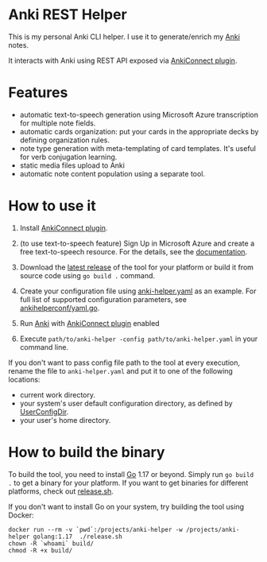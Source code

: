 # Anki REST Helper

This is my personal Anki CLI helper. I use it to generate/enrich my [Anki](https://apps.ankiweb.net/) notes.

It interacts with Anki using REST API exposed via [AnkiConnect plugin](https://github.com/FooSoft/anki-connect). 

# Features

- automatic text-to-speech generation using Microsoft Azure transcription for multiple note fields.
- automatic cards organization: put your cards in the appropriate decks by defining organization rules.
- note type generation with meta-templating of card templates. It's useful for verb conjugation learning.
- static media files upload to Anki
- automatic note content population using a separate tool. 

# How to use it

1. Install [AnkiConnect plugin](https://github.com/FooSoft/anki-connect).

2. (to use text-to-speech feature) Sign Up in Microsoft Azure and create a free text-to-speech resource.
   For the details, see the [documentation](https://learn.microsoft.com/en-us/azure/cognitive-services/speech-service/overview#get-started).

3. Download the [latest release](https://github.com/lfyuomr-gylo/anki-rest-helper/releases) of the tool for your platform
   or build it from source code using `go build .` command.

4. Create your configuration file using [anki-helper.yaml](./anki-helper.yaml) as an example.
   For full list of supported configuration parameters, see [ankihelperconf/yaml.go](./ankihelperconf/yaml.go).

5. Run [Anki](https://apps.ankiweb.net/) with [AnkiConnect plugin](https://github.com/FooSoft/anki-connect) enabled

6. Execute `path/to/anki-helper -config path/to/anki-helper.yaml` in your command line.

If you don't want to pass config file path to the tool at every execution, rename the file to `anki-helper.yaml`
and put it to one of the following locations:

- current work directory.
- your system's user default configuration directory, as defined by [UserConfigDir](https://pkg.go.dev/os#UserConfigDir).
- your user's home directory.

# How to build the binary

To build the tool, you need to install [Go](https://go.dev/) 1.17 or beyond.
Simply run `go build .` to get a binary for your platform.
If you want to get binaries for different platforms, check out [release.sh](./release.sh).

If you don't want to install Go on your system, try building the tool using Docker:

```
docker run --rm -v `pwd`:/projects/anki-helper -w /projects/anki-helper golang:1.17  ./release.sh
chown -R `whoami` build/
chmod -R +x build/
```